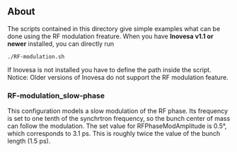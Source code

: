 ## About ##

The scripts contained in this directory give simple examples
what can be done using the RF modulation freature.
When you have **Inovesa v1.1 or newer** installed, you can directly run

    ./RF-modulation.sh

If Inovesa is not installed you have to define the path inside the script.
Notice: Older versions of Inovesa do not support the RF modulation feature.


### RF-modulation_slow-phase ###

This configuration models a slow modulation of the RF phase.
Its frequency is set to one tenth of the synchrtron frequency,
so the bunch center of mass can follow the modulation.
The set value for RFPhaseModAmplitude is 0.5°,
which corresponds to 3.1 ps.
This is roughly twice the value of the bunch length (1.5 ps).

